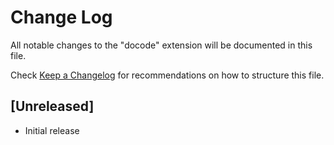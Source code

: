 # Change Log
All notable changes to the "docode" extension will be documented in this file.

Check [Keep a Changelog](http://keepachangelog.com/) for recommendations on how to structure this file.

## [Unreleased]
- Initial release